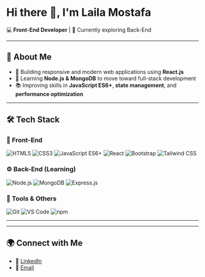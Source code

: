 # Hi there 👋, I'm Laila Mostafa  

💻 **Front-End Developer** | 🌱 Currently exploring Back-End  

---

## 🚀 About Me
- 🔭 Building responsive and modern web applications using **React.js**  
- 🌱 Learning **Node.js & MongoDB** to move toward full-stack development  
- 📚 Improving skills in **JavaScript ES6+**, **state management**, and **performance optimization**  

---

## 🛠️ Tech Stack  

### 🎨 Front-End
![HTML5](https://img.shields.io/badge/HTML5-E34F26?style=for-the-badge&logo=html5&logoColor=white)
![CSS3](https://img.shields.io/badge/CSS3-1572B6?style=for-the-badge&logo=css3&logoColor=white)
![JavaScript ES6+](https://img.shields.io/badge/JavaScript-ES6+-F7DF1E?style=for-the-badge&logo=javascript&logoColor=black)
![React](https://img.shields.io/badge/React-20232A?style=for-the-badge&logo=react&logoColor=61DAFB)
![Bootstrap](https://img.shields.io/badge/Bootstrap-7952B3?style=for-the-badge&logo=bootstrap&logoColor=white)
![Tailwind CSS](https://img.shields.io/badge/Tailwind_CSS-06B6D4?style=for-the-badge&logo=tailwind-css&logoColor=white)

### ⚙️ Back-End (Learning)
![Node.js](https://img.shields.io/badge/Node.js-339933?style=for-the-badge&logo=node.js&logoColor=white)
![MongoDB](https://img.shields.io/badge/MongoDB-47A248?style=for-the-badge&logo=mongodb&logoColor=white)
![Express.js](https://img.shields.io/badge/Express.js-000000?style=for-the-badge&logo=express&logoColor=white)

### 🧰 Tools & Others
![Git](https://img.shields.io/badge/Git-F05032?style=for-the-badge&logo=git&logoColor=white)
![VS Code](https://img.shields.io/badge/VS_Code-007ACC?style=for-the-badge&logo=visual-studio-code&logoColor=white)
![npm](https://img.shields.io/badge/npm-CB3837?style=for-the-badge&logo=npm&logoColor=white)

---



---

## 🌍 Connect with Me
- 💼 [LinkedIn](https://www.linkedin.com/in/laila-mostafa-0261b6354?utm_source=share&utm_campaign=share_via&utm_content=profile&utm_medium=ios_app)   
- 📧 [Email](lailamostafa2311@gmail.com)  
